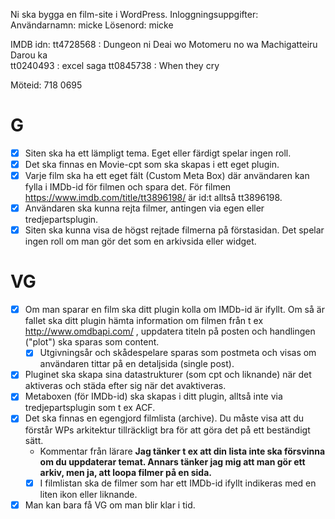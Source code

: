 Ni ska bygga en film-site i WordPress.
Inloggningsuppgifter:
Användarnamn: micke
Lösenord: micke

IMDB idn:
tt4728568 : Dungeon ni Deai wo Motomeru no wa Machigatteiru Darou ka  
tt0240493 : excel saga 
tt0845738 : When they cry

Möteid: 718 0695

# G

- [x] Siten ska ha ett lämpligt tema. Eget eller färdigt spelar ingen roll.
- [x] Det ska finnas en Movie-cpt som ska skapas i ett eget plugin.
- [x] Varje film ska ha ett eget fält (Custom Meta Box) där användaren kan fylla i IMDb-id för filmen och spara det. För filmen https://www.imdb.com/title/tt3896198/ är id:t alltså tt3896198.
- [x] Användaren ska kunna rejta filmer, antingen via egen eller tredjepartsplugin.
- [x] Siten ska kunna visa de högst rejtade filmerna på förstasidan. Det spelar ingen roll om man gör det som en arkivsida eller widget.

# VG

- [x] Om man sparar en film ska ditt plugin kolla om IMDb-id är ifyllt. Om så är fallet ska ditt plugin hämta information om filmen från t ex http://www.omdbapi.com/ , uppdatera titeln på posten och handlingen ("plot") ska sparas som content.
  - [x] Utgivningsår och skådespelare sparas som postmeta och visas om användaren tittar på en detaljsida (single post).
- [x] Pluginet ska skapa sina datastrukturer (som cpt och liknande) när det aktiveras och städa efter sig när det avaktiveras.
- [x] Metaboxen (för IMDb-id) ska skapas i ditt plugin, alltså inte via tredjepartsplugin som t ex ACF.
- [x] Det ska finnas en egengjord filmlista (archive). Du måste visa att du förstår WPs arkitektur tillräckligt bra för att göra det på ett beständigt sätt.
  - Kommentar från lärare __Jag tänker t ex att din lista inte ska försvinna om du uppdaterar temat. Annars tänker jag mig att man gör ett arkiv, men ja, att loopa filmer på en sida.__
  - [x] I filmlistan ska de filmer som har ett IMDb-id ifyllt indikeras med en liten ikon eller liknande.
- [x] Man kan bara få VG om man blir klar i tid.